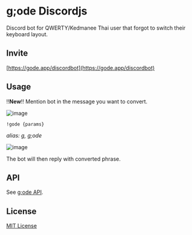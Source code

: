 # g;ode Discordjs

Discord bot for QWERTY/Kedmanee Thai user that forgot to switch their keyboard layout.

## Invite

[https://gode.app/discordbot](https://gode.app/discordbot)

## Usage

!!**New**!! Mention bot in the message you want to convert.

![image](https://cdn.discordapp.com/attachments/935335761291649124/936092381474848788/unknown.png)


``!gode {params}``

*alias: g, g;ode*

![image](https://media.discordapp.net/attachments/935335761291649124/935601749484507146/unknown.png)


The bot will then reply with converted phrase.

## API

See [g;ode API](https://github.com/godeProject/godeapi).

## License

[MIT License](https://github.com/godeProject/gode-discordjs/blob/main/LICENSE)
